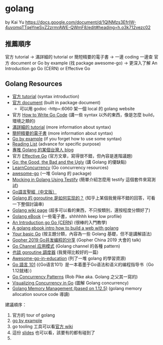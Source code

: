 # golang

by Kai Yu https://docs.google.com/document/d/1QINMzs3EfrIW-4uvomqTTqeYneSvZ2zrmrAWE-QWmF8/edit#heading=h.o3k712vezc02

## 推薦順序

官方 tutorial
-> 滿詳細的 tutorial or 簡短精要的電子書
-> 一邊 coding 一邊查 官方 document or Go by example (找 package awesome-go)
-> 更深入了解 An Introduction go Go (CERN) or Effective Go

## Golang Resources

- [官方 tutorial](https://tour.golang.org/welcome/1) (syntax introduction)
- [官方 document](https://golang.org/pkg/) (built in package document)
  - 可以用 godoc -http=:6060 架一個 local 的 golang website
- 官方 [How to Write Go Code](https://golang.org/doc/code.html) (講一些 syntax 以外的東西，像是怎麼 build，環境之類的)
- [滿詳細的 tutorial](https://golangbot.com/page/2/) (more information about syntax)
- [簡短精要的電子書](http://openmymind.net/The-Little-Go-Book/) (more information about syntax)
- [Go by example](https://gobyexample.com/) (if you forget how to use some syntax)
- [Reading List](https://github.com/enocom/gopher-reading-list) (advance for specific purpose)
- [專推 Golang 的某個台灣人 blog](https://blog.wu-boy.com/)
- 官方 [Effective Go](https://golang.org/doc/effective_go.html) (官方文章，寫得很不錯，但內容是進階議題)
- [Go: the Good, the Bad and the Ugly](https://bluxte.net/musings/2018/04/10/go-good-bad-ugly/?utm_campaign=CodeTengu&utm_medium=web&utm_source=CodeTengu_127) (講 Golang 的優缺點)
- [LearnConcurrency](https://github.com/golang/go/wiki/LearnConcurrency) (Go concurrency resources)
- [awesome-go](https://github.com/avelino/awesome-go) (一堆 Golang 的 package)
- [Mocking in Golang Using Testify](https://blog.lamida.org/mocking-in-golang-using-testify/) (簡單介紹怎麼用 testify 這個套件來寫測試)
- [Go語言聖經（中文版）](https://wizardforcel.gitbooks.io/gopl-zh/content/)
- [Golang 的 goroutine 是如何实现的？](https://www.zhihu.com/question/20862617/answer/131341519) (知乎上某個我覺得不錯的回答，可看一下整個討論串)
- [Golang wiki page](https://github.com/golang/go/wiki) (超多可以看的東西，不只按類別，還按程度分類好了)
- [Golang eBook](https://drive.google.com/drive/folders/1x-qbihsa3l-OqORHV9gUxNOXaMbnsTpX?usp=sharing) (一些電子書，shhhhhh keep low profile)
- [An Introduction go Go (CERN)](https://speakerdeck.com/campoy/an-introduction-to-go-cern) (很棒的入門教學)
- [A golang ebook intro how to build a web with golang](https://github.com/astaxie/build-web-application-with-golang)
- [Your basic Go](https://yourbasic.org/golang/) (按主題分類，內容為一些 Golang 基礎，但不是講解語法)
- [Gopher 2019 Go并发编程的分享](https://colobu.com/2019/04/28/gopher-2019-concurrent-in-action/) (Gopher China 2019 大會的 talk)
- [Go Channel 应用模式](https://colobu.com/2018/03/26/channel-patterns/) (Golang channel 的各種 pattern)
- [也談 goroutine 調度器](https://tonybai.com/2017/06/23/an-intro-about-goroutine-scheduler/) (我覺得比較好的一篇)
- [Awesome-go-in-education](https://github.com/PandaWhoCodes/awesome-go-in-education) (列了一堆 golang 的學習資源)
- [Go 語言 101](https://gfw.go101.org/article/101.html) (《Go语言101》是一本着墨于Go语法和语义的编程指导书（Go 1.12就绪）)
- [Go Concurrency Patterns](https://talks.golang.org/2012/concurrency.slide#1) (Rob Pike aka. Golang 之父其一寫的)
- [Visualizing Concurrency in Go](https://divan.dev/posts/go_concurrency_visualize/) (圖解 Golang concurrency)
- [Golang Memory Management (based on 1.12.5)](https://medium.com/@kai.chihkaiyu/golang-memory-management-based-on-1-12-5-51fcc97f3c92) (golang memory allocation source code 導讀)

建議順序：

1. 官方的 tour of golang
2. [go by example](https://gobyexample.com/)
3. go tooling 工具可以看[官方 wiki](https://github.com/golang/go/wiki)
4. 這份 [slides](https://speakerdeck.com/campoy/an-introduction-to-go-cern) 也可以看，該要有的都有碰到了
5. 